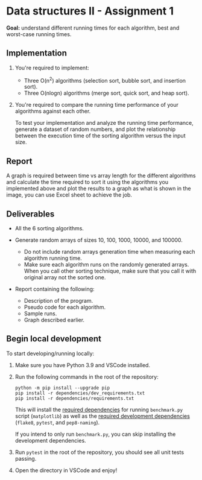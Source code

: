 # Data structures II - Assignment 1

**Goal:** understand different running times for each algorithm, best and worst-case running times.

## Implementation

1. You're required to implement:

    - Three O(n<sup>2</sup>) algorithms (selection sort, bubble sort, and insertion sort).
    - Three O(nlogn) algorithms (merge sort, quick sort, and heap sort).

2. You're required to compare the running time performance of your algorithms against each other.

    To test your implementation and analyze the running time performance, generate a dataset of random numbers, and plot the relationship between the execution time of the sorting algorithm versus the input size.

## Report

A graph is required between time vs array length for the different algorithms and calculate the time required to sort it using the algorithms you implemented above and plot the results to a graph as what is shown in the image, you can use Excel sheet to achieve the job.

## Deliverables

- All the 6 sorting algorithms.
- Generate random arrays of sizes 10, 100, 1000, 10000, and 100000.

    - Do not include random arrays generation time when measuring each algorithm running time.
    - Make sure each algorithm runs on the randomly generated arrays. When you call other sorting technique, make sure that you call it with original array not the sorted one.

- Report containing the following:

    - Description of the program.
    - Pseudo code for each algorithm.
    - Sample runs.
    - Graph described earlier.

## Begin local development

To start developing/running locally:

1. Make sure you have Python 3.9 and VSCode installed.
2. Run the following commands in the root of the repository:

    ```
    python -m pip install --upgrade pip
    pip install -r dependencies/dev_requirements.txt
    pip install -r dependencies/requirements.txt
    ```

    This will install the [required dependencies](dependencies/requirements.txt) for running `benchmark.py` script (`matplotlib`) as well as the [required development dependencies](dependencies/dev_requirements.txt) (`flake8`, `pytest`, and `pep8-naming`).

    If you intend to only run `benchmark.py`, you can skip installing the development dependencies.

3. Run `pytest` in the root of the repository, you should see all unit tests passing.
4. Open the directory in VSCode and enjoy!
